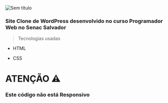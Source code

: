 ![Sem título](https://user-images.githubusercontent.com/70964016/162065758-47ca8eb0-3654-4e32-b8c4-b61c366aa52d.png)

<h3>Site Clone de WordPress desenvolvido no curso Programador Web no Senac Salvador</h3>

> Tecnologias usadas

- HTML

- CSS

# ATENÇÃO ⚠️

### Este código não está Responsivo
